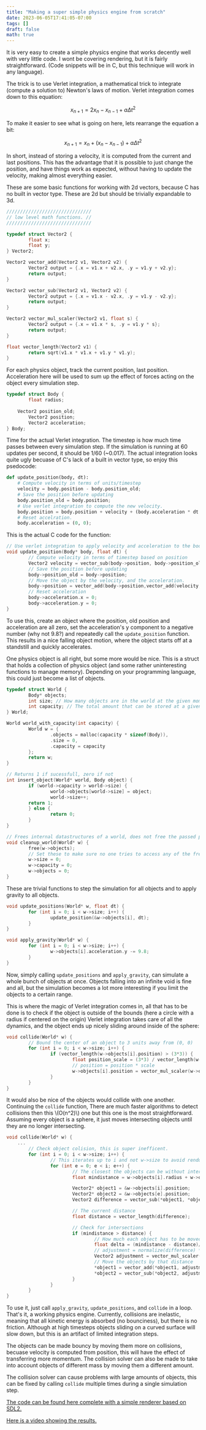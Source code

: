 ```yaml
---
title: "Making a super simple physics engine from scratch"
date: 2023-06-05T17:41:05-07:00
tags: []
draft: false
math: true
---
```


It is very easy to create a simple physics engine that works decently well with very little code.
I wont be covering rendering, but it is fairly straightforward. (Code snippets will be in C, but this technique will work in any language).

The trick is to use Verlet integration, a mathematical trick to integrate (compute a solution to) Newton's laws of motion.
Verlet integration comes down to this equation:

$$ x_{n+1} = 2x_{n} - x_{n-1} + a \Delta t^2 $$

To make it easier to see what is going on here, lets rearrange the equation a bit:

$$ x_{n+1} = x_{n} + (x_{n} - x_{n-1}) + a \Delta t^2 $$

In short, instead of storing a velocity, it is computed from the current and last positions.
This has the advantage that it is possible to just change the position, and have things work as expected, without having to update the velocity, making almost everything easier.

These are some basic functions for working with 2d vectors, because C has no built in vector type.
These are 2d but should be trivially expandable to 3d.

```c
///////////////////////////////
// low level math functions. //
///////////////////////////////

typedef struct Vector2 {
        float x;
        float y;
} Vector2;

Vector2 vector_add(Vector2 v1, Vector2 v2) {
        Vector2 output = {.x = v1.x + v2.x, .y = v1.y + v2.y};
        return output;
}

Vector2 vector_sub(Vector2 v1, Vector2 v2) {
        Vector2 output = {.x = v1.x - v2.x, .y = v1.y - v2.y};
        return output;
}

Vector2 vector_mul_scaler(Vector2 v1, float s) {
        Vector2 output = {.x = v1.x * s, .y = v1.y * s};
        return output;
}

float vector_length(Vector2 v1) {
        return sqrt(v1.x * v1.x + v1.y * v1.y);
}
```

For each physics object, track the current position, last position.
Acceleration here will be used to sum up the effect of forces acting on the object every simulation step.

```c
typedef struct Body {
        float radius;
        
	Vector2 position_old;
        Vector2 position;
        Vector2 acceleration;
} Body;
```

Time for the actual Verlet integration.
The timestep is how much time passes between every simulation step. If the simulation is running at 60 updates per second, it should be 1/60 (~0.017).
The actual integration looks quite ugly becuase of C's lack of a built in vector type, so enjoy this psedocode:

```py
def update_position(body, dt):
	# Compute velocity in terms of units/timestep	
	velocity = body.position - body.position_old;
	# Save the position before updating
	body.position_old = body.position;
	# Use verlet integration to compute the new velocity.
	body.position = body.position + velocity + (body.acceleration * dt * dt);
	# Reset accelration.
	body.acceleration = (0, 0);
```

This is the actual C code for the function:

```c
// Use verlet integration to apply velocity and acceleration to the body
void update_position(Body* body, float dt) {
        // Compute velocity in terms of timestep based on position
        Vector2 velocity = vector_sub(body->position, body->position_old);
        // Save the position before updating
        body->position_old = body->position;
        // Move the object by the velocity, and the acceleration. 
        body->position = vector_add(body->position,vector_add(velocity, vector_mul_scaler(body->acceleration, dt * dt )));
        // Reset acceleration
        body->acceleration.x = 0;
        body->acceleration.y = 0;
}
```

To use this, create an object where the position, old position and acceleration are all zero, set the acceleration's y component to a negative number (why not 9.8?) and repeatedly call the `update_position` function.
This results in a nice falling object motion, where the object starts off at a standstill and quickly accelerates.

One physics object is all right, but some more would be nice.
This is a struct that holds a collection of physics object (and some rather uninteresting functions to manage memory).
Depending on your programming language, this could just become a list of objects.

```c
typedef struct World {
        Body* objects;
        int size; // How many objects are in the world at the given moment
        int capacity; // The total amount that can be stored at a given time
} World;

World world_with_capacity(int capacity) {
        World w = {
                .objects = malloc(capacity * sizeof(Body)),
                .size = 0,
                .capacity = capacity
        };
        return w;
}

// Returns 1 if sucessfull, zero if not
int insert_object(World* world, Body object) {
        if (world->capacity > world->size) {
                world->objects[world->size] = object;
                world->size++;
		return 1;
        } else {
                return 0;
        }
}

// Frees internal datastructures of a world, does not free the passed pointer.
void cleanup_world(World* w) {
        free(w->objects);
        // Set these to make sure no one tries to access any of the freed data;
        w->size = 0;
        w->capacity = 0;
        w->objects = 0;
}
```

These are trivial functions to step the simulation for all objects and to apply gravity to all objects.

```c
void update_positions(World* w, float dt) {
        for (int i = 0; i < w->size; i++) {
                update_position(&w->objects[i], dt);
        }
}

void apply_gravity(World* w) {
        for (int i = 0; i < w->size; i++) {
                w->objects[i].acceleration.y -= 9.8;
        }
}
```

Now, simply calling `update_positions` and `apply_gravity`, can simulate a whole bunch of objects at once.
Objects falling into an infinite void is fine and all, but the simulation becomes a lot more interesting if you limit the objects to a certain range.

This is where the magic of Verlet integration comes in, all that has to be done is to check if the object is outside of the bounds (here a circle with a radius if centered on the origin)
Verlet integration takes care of all the dynamics, and the object ends up nicely sliding around inside of the sphere:

```c
void collide(World* w) {
        // Bound the center of an object to 3 units away from (0, 0)
        for (int i = 0; i < w->size; i++) {
                if (vector_length(w->objects[i].position) > (3*3)) {
                        float position_scale = (3*3) / vector_length(w->objects[i].position);
                        // position = position * scale
                        w->objects[i].position = vector_mul_scaler(w->objects[i].position,position_scale);
                }
        }
}
```

It would also be nice of the objects would collide with one another.
Continuing the `collide` function, There are much faster algorithms to detect collisions then this \\(O(n^2)\\) one but this one is the most straightforward.
Assuming every object is a sphere, it just moves intersecting objects until they are no longer intersecting.

```c
void collide(World* w) {
	...
        // Check object colision, this is super inefficent.
        for (int i = 0; i < w->size; i++) {
                // This iterates up to i and not w->size to avoid rendundent checks and checking an object against itself
                for (int e = 0; e < i; e++) {
                        // The closest the objects can be without intersecting
                        float mindistance = w->objects[i].radius + w->objects[e].radius;

                        Vector2* object1 = &w->objects[i].position;
                        Vector2* object2 = &w->objects[e].position;
                        Vector2 difference = vector_sub(*object1, *object2);

                        // The current distance
                        float distance = vector_length(difference);

                        // Check for intersections
                        if (mindistance > distance) {
                                // How much each object has to be moved in order to not be intersecting
                                float delta = (mindistance - distance)/2;
                                // adjustment = normalize(difference) * deta
                                Vector2 adjustment = vector_mul_scaler(vector_mul_scaler(difference, 1.0/distance), delta);
                                // Move the objects by that distance
                                *object1 = vector_add(*object1, adjustment);
                                *object2 = vector_sub(*object2, adjustment);
                        }
                }
        }
}
```

To use it, just call `apply_gravity`, `update_positions`, and `collide` in a loop.
That's it, a working physics engine. Currently, collisions are inelastic, meaning that all kinetic energy is absorbed (no bounciness), but there is no friction.
Although at high timesteps objects sliding on a curved surface will slow down, but this is an artifact of limited integration steps.

The objects can be made bouncy by moving them more on collisions, becuase velocity is computed from position, this will have the effect of transferring more momentum.
The collision solver can also be made to take into account objects of different mass by moving them a different amount.

The collision solver can cause problems with large amounts of objects, this can be fixed by calling `collide` multiple times during a single simulation step.

[The code can be found here complete with a simple renderer based on SDL2.](https://github.com/10maurycy10/physics-verlet)

[Here is a video showing the results.](https://youtu.be/1-dzsX9fY-4)
